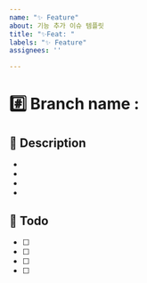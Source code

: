 ```yaml
---
name: "✨ Feature"
about: 기능 추가 이슈 템플릿
title: "✨Feat: "
labels: "✨ Feature"
assignees: ''

---
```


# #️⃣ Branch name :

## 📌 Description
- 
-
-
-

##  :memo: Todo
- [ ] 
- [ ] 
- [ ] 
- [ ] 